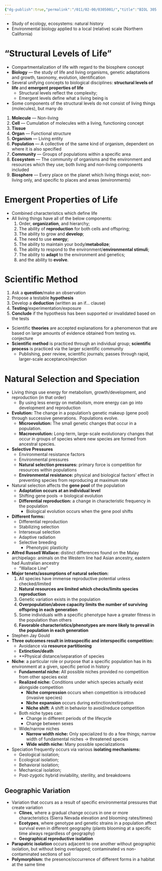```yaml
---
{"dg-publish":true,"permalink":"/011/02-00/0305001/","title":"BIOL 305 — Lecture (Unit 1)","tags":["BIOL305"],"noteIcon":"1","created":"2024-09-26T13:45:04.144-07:00","updated":"2024-10-07T01:27:53.114-07:00"}
---
```


- Study of ecology, ecosystems: natural history
- Environmental biology applied to a local (relative) scale (Northern California)
# “Structural Levels of Life”
- Compartmentalization of life with regard to the biosphere concept
- **Biology** — the study of life and living organisms, genetic adaptations and growth, taxonomy, evolution, identification
- Several unifying concepts to biological disciplines: **structural levels of life** and **emergent properties of life**
	- Structural levels reflect the complexity;
	- Emergent levels define what a living being is
- Some components of the structural levels do not consist of living things (molecules), but many do
1. **Molecule** — Non-living
2. **Cell** — Cumulation of molecules with a living, functioning concept
3. **Tissue**
4. **Organ** — Functional structure
5. **Organism** — Living entity
6. **Population** — A collective of the same kind of organism, dependent on where it is also specified
7. **Community** — Groups of populations within a specific area
8. **Ecosystem** — The community of organisms and the environment and resources which they use; both living and non-living components included
9. **Biosphere** — Every place on the planet which living things exist; non-living only, and specific to places and areas (environments)
# Emergent Properties of Life
- Combined characteristics which define life
- All living things have all of the below components:
	1. Order, **organization**, and hierarchy;
	2. The ability of **reproduction** for both cells and offspring;
	3. The ability to grow and **develop**;
	4. The need to use **energy**;
	5. The ability to maintain your body/**metabolize**;
	6. The ability to respond to the environment/**environmental stimuli**;
	7. The ability to **adapt** to the environment and genetics;
	8. and the ability to **evolve**.
# Scientific Method
1. Ask a **question**/make an observation
2. Propose a testable **hypothesis**
3. Develop a **deduction** (written as an if… clause)
4. **Testing**/experimentation/exposure
5. **Conclude** if the hypothesis has been supported or invalidated based on the tests
- Scientific **theories** are accepted explanations for a phenomenon that are based on large amounts of evidence obtained from testing vs. conjecture
- **Scientific method** is practiced through an individual group; **scientific process** is practiced via the larger scientific community
	- Publishing, peer review, scientific journals; passes through rapid, larger-scale acceptance/rejection
# Natural Selection and Speciation
- Living things use energy for metabolism, growth/development, and reproduction (in that order)
	- By using less energy on metabolism, more energy can go into development and reproduction
- **Evolution:** The change in a population’s genetic makeup (gene pool) through successive generations.  Populations evolve.
	- **Microevolution:** The small genetic changes that occur in a population.
	- **Macroevolution:** Long-term, large-scale evolutionary changes that occur in groups of species where new species are formed from ancestral species.
- **Selective Pressures**
	- Environmental resistance factors
	- Environmental pressures
	- **Natural selection pressures:** primary force is competition for resources within populations
	- **Environmental resistance:** physical and biological factors’ effect in preventing species from reproducing at maximum rate
- Natural selection affects the **gene pool** of the population
	- **Adaptation occurs at an individual level**
	- Shifting gene pools → biological evolution
	- **Differential reproduction:** a change in characteristic frequency in the population
		- Biological evolution occurs when the gene pool shifts
- **Different forms:**
	- Differential reproduction
	- Stabilizing selection
	- Intersexual selection
	- Adaptive radiation
	- Selective breeding
		- Phenotypic plasticity
- **Alfred Russell Wallace:** distinct differences found on the Malay archipelago: animals on the Western line had Asian ancestry, eastern had Australian ancestry
	- “Wallace Line”
- **Major tenets/assumptions of natural selection:**
	1. All species have immense reproductive potential unless checked/limited
	2. **Natural resources are limited which checks/limits species reproduction**
	3. Genetic variation exists in the population
	4. **Overpopulation/above capacity limits the number of surviving offspring in each generation**
	5. Some individuals with a specific phenotype have a greater fitness in the population than others
	6. **Favorable characteristics/phenotypes are more likely to prevail in the population in each generation**
- Stephen Jay Gould
- **Three outcomes result in intraspecific and interspecific competition:**
	- Avoidance via **resource partitioning**
	- **Extinction/death**
	- **Physical distance/separation of species
- **Niche**: a particular role or purpose that a specific population has in its environment at a given, specific period in history
	- **Fundamental niche:** All possible niches provided no competition from other species exist
	- **Realized niche:** Conditions under which species actually exist alongside competition
		- **Niche compression** occurs when competition is introduced (invasive species)
		- **Niche expansion** occurs during extinction/extirpation
		- **Niche shift**: A shift in behavior to avoid/reduce competition
	- Both niche types can:
		- Change in different periods of the lifecycle
		- Change between sexes
	- Wide/narrow niches
		- **Narrow width niche:** Only specialized to do a few things; narrow width of fundamental niches → threatened species
		- **Wide width niche:** Many possible specializations
- Speciation frequently occurs via various **isolating mechanisms:**
	- Geological isolation;
	- Ecological isolation;
	- Behavioral isolation;
	- Mechanical isolation;
	- Post-zygotic hybrid inviability, sterility, and breakdowns
## Geographic Variation
- Variation that occurs as a result of specific environmental pressures that create variation
	- **Clines**, where a gradual change occurs in one or more characteristics (Sierra Nevada elevation and blooming rates/times)
	- **Ecotypes**, where genotype and genetic strains in a population affect survival even in different geography (plants blooming at a specific time always regardless of geography)
	- **Geographical reproductive isolation**
- **Parapatric isolation** occurs adjacent to one another without geographic isolation, but without being overlapped; contaminated vs non-contaminated sections of soil
- **Polymorphism:** the  presence/occurrence of different forms in a habitat at the same time